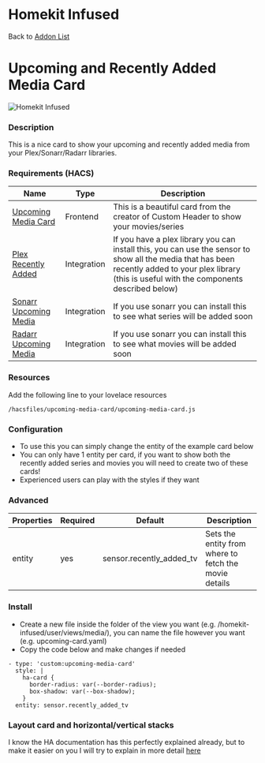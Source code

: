 # Homekit Infused

Back to [Addon List](../addon_list.md)

# Upcoming and Recently Added Media Card
![Homekit Infused](../images/upcoming.png)

### Description
This is a nice card to show your upcoming and recently added media from your Plex/Sonarr/Radarr libraries.

### Requirements (HACS)

| Name | Type  | Description |
|----------------------------------|-------------|---------------------------------------------------------------------------------------------------------------------------------------------------------------------------------------------------------|
| [Upcoming Media Card](https://github.com/custom-cards/upcoming-media-card) | Frontend | This is a beautiful card from the creator of Custom Header to show your movies/series |
| [Plex Recently Added](https://github.com/custom-components/sensor.plex_recently_added) | Integration | If you have a plex library you can install this, you can use the sensor to show all the media that has been recently added to your plex library (this is useful with the components described below) |
| [Sonarr Upcoming Media](https://github.com/custom-components/sensor.sonarr_upcoming_media) | Integration | If you use sonarr you can install this to see what series will be added soon |
| [Radarr Upcoming Media](https://github.com/custom-components/sensor.radarr_upcoming_media) | Integration | If you use sonarr you can install this to see what movies will be added soon |

### Resources
Add the following line to your lovelace resources 
```
/hacsfiles/upcoming-media-card/upcoming-media-card.js
```

### Configuration
- To use this you can simply change the entity of the example card below
- You can only have 1 entity per card, if you want to show both the recently added series and movies you will need to create two of these cards!
- Experienced users can play with the styles if they want

### Advanced

| Properties | Required | Default | Description |
|----------------------------------|-------------|----------------------------------|----------------------------------------------------------------------------------------------------------------------------------------------------------------------|
| entity | yes | sensor.recently_added_tv | Sets the entity from where to fetch the movie details |

### Install
- Create a new file inside the folder of the view you want (e.g. /homekit-infused/user/views/media/), you can name the file however you want (e.g. upcoming-card.yaml)
- Copy the code below and make changes if needed

```
- type: 'custom:upcoming-media-card'
  style: |
    ha-card {
      border-radius: var(--border-radius);
      box-shadow: var(--box-shadow);
    }
  entity: sensor.recently_added_tv 
```

### Layout card and horizontal/vertical stacks
I know the HA documentation has this perfectly explained already, but to make it easier on you I will try to explain in more detail [here](../addons/stacks.md)
